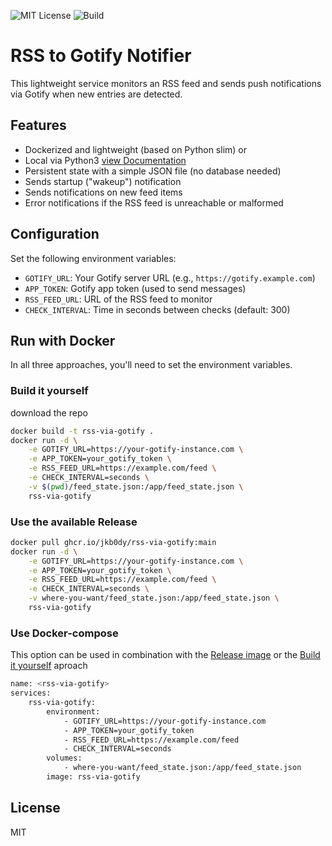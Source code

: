 ![MIT License](https://img.shields.io/badge/license-MIT-green)
![Build](https://img.shields.io/github/actions/workflow/status/JKB0DY/rss-via-gotify/docker-publish.yml)

# RSS to Gotify Notifier

This lightweight service monitors an RSS feed and sends push notifications via Gotify when new entries are detected.

## Features

-   Dockerized and lightweight (based on Python slim)
    or
-   Local via Python3 [view Documentation](LOCAL_SETUP.md)
    <br>
-   Persistent state with a simple JSON file (no database needed)
-   Sends startup ("wakeup") notification
-   Sends notifications on new feed items
-   Error notifications if the RSS feed is unreachable or malformed

## Configuration

Set the following environment variables:

-   `GOTIFY_URL`: Your Gotify server URL (e.g., `https://gotify.example.com`)
-   `APP_TOKEN`: Gotify app token (used to send messages)
-   `RSS_FEED_URL`: URL of the RSS feed to monitor
-   `CHECK_INTERVAL`: Time in seconds between checks (default: 300)

## Run with Docker

In all three approaches, you'll need to set the environment variables.

### Build it yourself

download the repo

```bash
docker build -t rss-via-gotify .
docker run -d \
    -e GOTIFY_URL=https://your-gotify-instance.com \
    -e APP_TOKEN=your_gotify_token \
    -e RSS_FEED_URL=https://example.com/feed \
    -e CHECK_INTERVAL=seconds \
    -v $(pwd)/feed_state.json:/app/feed_state.json \
    rss-via-gotify
```

### Use the available Release

```bash
docker pull ghcr.io/jkb0dy/rss-via-gotify:main
docker run -d \
    -e GOTIFY_URL=https://your-gotify-instance.com \
    -e APP_TOKEN=your_gotify_token \
    -e RSS_FEED_URL=https://example.com/feed \
    -e CHECK_INTERVAL=seconds \
    -v where-you-want/feed_state.json:/app/feed_state.json \
    rss-via-gotify
```

### Use Docker-compose

This option can be used in combination with the [Release image](#use-the-available-release) or the [Build it yourself](#build-it-yourself) aproach

```bash
name: <rss-via-gotify>
services:
    rss-via-gotify:
        environment:
            - GOTIFY_URL=https://your-gotify-instance.com
            - APP_TOKEN=your_gotify_token
            - RSS_FEED_URL=https://example.com/feed
            - CHECK_INTERVAL=seconds
        volumes:
            - where-you-want/feed_state.json:/app/feed_state.json
        image: rss-via-gotify
```

## License

MIT
